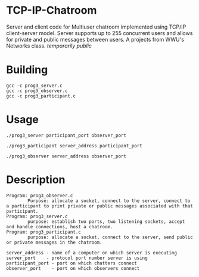 # TCP-IP-Chatroom
   Server and client code for Multiuser chatroom implemented using TCP/IP client-server model. Server supports up to 255 concurrent users and allows for private and public messages between users. A projects from WWU's Networks class. *temporarily public*

# Building
    gcc -c prog3_server.c
    gcc -c prog3_observer.c
    gcc -c prog3_participant.c

# Usage
    ./prog3_server participant_port observer_port
    
    ./prog3_participant server_address participant_port
    
    ./prog3_observer server_address observer_port
   
# Description 
    Program: prog3_observer.c
            Purpose: allocate a socket, connect to the server, connect to a participant to print private or public messages associated with that       participant.
    Program: prog3_server.c
            purpose: establish two ports, two listening sockets, accept and handle connections, host a chatroom.
    Program: prog3_participant.c
            purpose: allocate a socket, connect to the server, send public or private messages in the chatroom.
    
    server_address - name of a computer on which server is executing
    server_port    - protocol port number server is using
    participant_port - port on which chatters connect
    observer_port    - port on which observers connect
